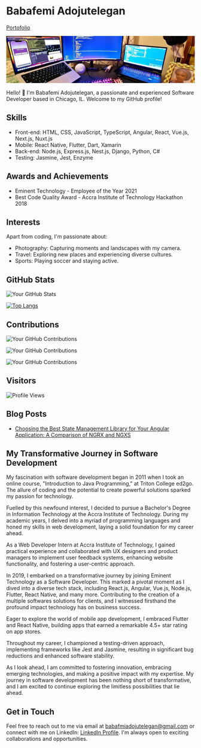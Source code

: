 # Babafemi Adojutelegan 
[Portofolio](https://babafemicodes.dev)

![Header](https://github.com/phemmyadot/phemmyadot/blob/main/header.jpeg)

Hello! 👋 I'm Babafemi Adojutelegan, a passionate and experienced Software Developer based in Chicago, IL. Welcome to my GitHub profile!

## Skills

- Front-end: HTML, CSS, JavaScript, TypeScript, Angular, React, Vue.js, Next.js, Nuxt.js
- Mobile: React Native, Flutter, Dart, Xamarin
- Back-end: Node.js, Express.js, Nest.js, Django, Python, C#
- Testing: Jasmine, Jest, Enzyme

## Awards and Achievements

- Eminent Technology - Employee of the Year 2021
- Best Code Quality Award - Accra Institute of Technology Hackathon 2018

## Interests

Apart from coding, I'm passionate about:

- Photography: Capturing moments and landscapes with my camera.
- Travel: Exploring new places and experiencing diverse cultures.
- Sports: Playing soccer and staying active.

## GitHub Stats

![Your GitHub Stats](https://github-readme-stats.vercel.app/api?username=phemmyadot&show_icons=true&theme=radical)

[![Top Langs](https://github-readme-stats.vercel.app/api/top-langs/?username=phemmyadot&layout=compact&theme=radical)](https://github.com/anuraghazra/github-readme-stats)

## Contributions

![Your GitHub Contributions](https://github-profile-summary-cards.vercel.app/api/cards/profile-details?username={username})

![Your GitHub Contributions](https://github-profile-summary-cards.vercel.app/api/cards/profile-details?username={phemmyadot})

![Your GitHub Contributions](https://github-readme-streak-stats.herokuapp.com/?user=phemmyadot&theme=radical)

## Visitors

![Profile Views](https://komarev.com/ghpvc/?username=phemmyadot&color=blueviolet)

## Blog Posts
<!-- BLOG-POST-LIST:START -->
- [Choosing the Best State Management Library for Your Angular Application: A Comparison of NGRX and NGXS](https://babafemi-adojutelegan.hashnode.dev/ngrx-vs-ngxs-state-management-angular)
<!-- BLOG-POST-LIST:END -->

## My Transformative Journey in Software Development

My fascination with software development began in 2011 when I took an online course, "Introduction to Java Programming," at Triton College ed2go. The allure of coding and the potential to create powerful solutions sparked my passion for technology.

Fuelled by this newfound interest, I decided to pursue a Bachelor's Degree in Information Technology at the Accra Institute of Technology. During my academic years, I delved into a myriad of programming languages and honed my skills in web development, laying a solid foundation for my career ahead.

As a Web Developer Intern at Accra Institute of Technology, I gained practical experience and collaborated with UX designers and product managers to implement user feedback systems, enhancing website functionality, and fostering a user-centric approach.

In 2019, I embarked on a transformative journey by joining Eminent Technology as a Software Developer. This marked a pivotal moment as I dived into a diverse tech stack, including React.js, Angular, Vue.js, Node.js, Flutter, React Native, and many more. Contributing to the creation of a multiple softwares solutions for clients, and I witnessed firsthand the profound impact technology has on business success.

Eager to explore the world of mobile app development, I embraced Flutter and React Native, building apps that earned a remarkable 4.5+ star rating on app stores.

Throughout my career, I championed a testing-driven approach, implementing frameworks like Jest and Jasmine, resulting in significant bug reductions and enhanced software stability.

As I look ahead, I am committed to fostering innovation, embracing emerging technologies, and making a positive impact with my expertise. My journey in software development has been nothing short of transformative, and I am excited to continue exploring the limitless possibilities that lie ahead.

## Get in Touch

Feel free to reach out to me via email at babafmiadojutelegan@gmail.com or connect with me on LinkedIn: [LinkedIn Profile](https://www.linkedin.com/in/phemmyadot). I'm always open to exciting collaborations and opportunities.

